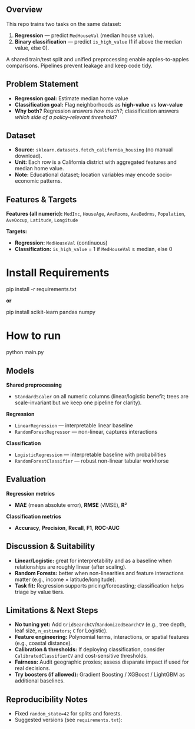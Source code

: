 ## Overview
This repo trains two tasks on the same dataset:

1. **Regression** — predict `MedHouseVal` (median house value).  
2. **Binary classification** — predict `is_high_value` (1 if above the median value, else 0).

A shared train/test split and unified preprocessing enable apples-to-apples comparisons. Pipelines prevent leakage and keep code tidy.

## Problem Statement
- **Regression goal:** Estimate median home value  
- **Classification goal:** Flag neighborhoods as **high-value** vs **low-value**  
- **Why both?** Regression answers *how much?*; classification answers *which side of a policy-relevant threshold?*

## Dataset
- **Source:** `sklearn.datasets.fetch_california_housing` (no manual download).
- **Unit:** Each row is a California district with aggregated features and median home value.
- **Note:** Educational dataset; location variables may encode socio-economic patterns.

## Features & Targets

**Features (all numeric):**
`MedInc`, `HouseAge`, `AveRooms`, `AveBedrms`, `Population`, `AveOccup`, `Latitude`, `Longitude`

**Targets:**
- **Regression:** `MedHouseVal` (continuous)
- **Classification:** `is_high_value` = 1 if `MedHouseVal` ≥ median, else 0

# Install Requirements
pip install -r requirements.txt

**or**

pip install scikit-learn pandas numpy

# How to run
python main.py

## Models

**Shared preprocessing**
- `StandardScaler` on all numeric columns (linear/logistic benefit; trees are scale-invariant but we keep one pipeline for clarity).

**Regression**
- `LinearRegression` — interpretable linear baseline  
- `RandomForestRegressor` — non-linear, captures interactions

**Classification**
- `LogisticRegression` — interpretable baseline with probabilities  
- `RandomForestClassifier` — robust non-linear tabular workhorse

## Evaluation

**Regression metrics**
- **MAE** (mean absolute error), **RMSE** (√MSE), **R²**

**Classification metrics**
- **Accuracy**, **Precision**, **Recall**, **F1**, **ROC-AUC**

## Discussion & Suitability
- **Linear/Logistic:** great for interpretability and as a baseline when relationships are roughly linear (after scaling).  
- **Random Forests:** better when non-linearities and feature interactions matter (e.g., income × latitude/longitude).  
- **Task fit:** Regression supports pricing/forecasting; classification helps triage by value tiers.

## Limitations & Next Steps
- **No tuning yet:** Add `GridSearchCV`/`RandomizedSearchCV` (e.g., tree depth, leaf size, `n_estimators`; `C` for Logistic).  
- **Feature engineering:** Polynomial terms, interactions, or spatial features (e.g., coastal distance).  
- **Calibration & thresholds:** If deploying classification, consider `CalibratedClassifierCV` and cost-sensitive thresholds.  
- **Fairness:** Audit geographic proxies; assess disparate impact if used for real decisions.  
- **Try boosters (if allowed):** Gradient Boosting / XGBoost / LightGBM as additional baselines.

## Reproducibility Notes
- Fixed `random_state=42` for splits and forests.
- Suggested versions (see `requirements.txt`):
